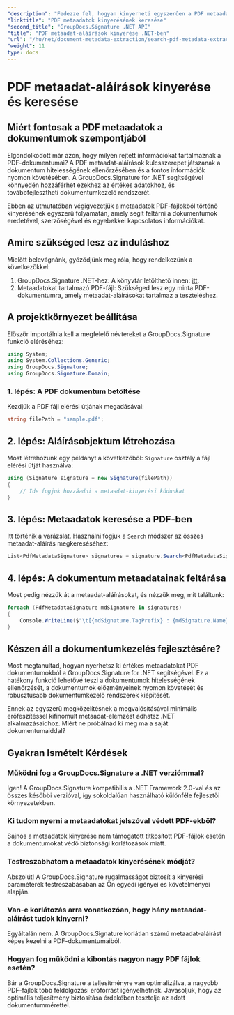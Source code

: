 ```yaml
---
"description": "Fedezze fel, hogyan kinyerheti egyszerűen a PDF metaadat-aláírásokat a GroupDocs.Signature for .NET segítségével a dokumentumok biztonságának fokozása és az információkezelés javítása érdekében."
"linktitle": "PDF metaadatok kinyerésének keresése"
"second_title": "GroupDocs.Signature .NET API"
"title": "PDF metaadat-aláírások kinyerése .NET-ben"
"url": "/hu/net/document-metadata-extraction/search-pdf-metadata-extraction/"
"weight": 11
type: docs
---
```

# PDF metaadat-aláírások kinyerése és keresése

## Miért fontosak a PDF metaadatok a dokumentumok szempontjából

Elgondolkodott már azon, hogy milyen rejtett információkat tartalmaznak a PDF-dokumentumai? A PDF metaadat-aláírások kulcsszerepet játszanak a dokumentum hitelességének ellenőrzésében és a fontos információk nyomon követésében. A GroupDocs.Signature for .NET segítségével könnyedén hozzáférhet ezekhez az értékes adatokhoz, és továbbfejlesztheti dokumentumkezelő rendszerét.

Ebben az útmutatóban végigvezetjük a metaadatok PDF-fájlokból történő kinyerésének egyszerű folyamatán, amely segít feltárni a dokumentumok eredetével, szerzőségével és egyebekkel kapcsolatos információkat.

## Amire szükséged lesz az induláshoz

Mielőtt belevágnánk, győződjünk meg róla, hogy rendelkezünk a következőkkel:

1. GroupDocs.Signature .NET-hez: A könyvtár letölthető innen: [itt](https://releases.groupdocs.com/signature/net/).
2. Metaadatokat tartalmazó PDF-fájl: Szükséged lesz egy minta PDF-dokumentumra, amely metaadat-aláírásokat tartalmaz a teszteléshez.

## A projektkörnyezet beállítása

Először importálnia kell a megfelelő névtereket a GroupDocs.Signature funkció eléréséhez:

```csharp
using System;
using System.Collections.Generic;
using GroupDocs.Signature;
using GroupDocs.Signature.Domain;
```

### 1. lépés: A PDF dokumentum betöltése

Kezdjük a PDF fájl elérési útjának megadásával:

```csharp
string filePath = "sample.pdf";
```

## 2. lépés: Aláírásobjektum létrehozása

Most létrehozunk egy példányt a következőből: `Signature` osztály a fájl elérési útját használva:

```csharp
using (Signature signature = new Signature(filePath))
{
    // Ide fogjuk hozzáadni a metaadat-kinyerési kódunkat
}
```

## 3. lépés: Metaadatok keresése a PDF-ben

Itt történik a varázslat. Használni fogjuk a `Search` módszer az összes metaadat-aláírás megkereséséhez:

```csharp
List<PdfMetadataSignature> signatures = signature.Search<PdfMetadataSignature>(SignatureType.Metadata);
```

## 4. lépés: A dokumentum metaadatainak feltárása

Most pedig nézzük át a metaadat-aláírásokat, és nézzük meg, mit találtunk:

```csharp
foreach (PdfMetadataSignature mdSignature in signatures)
{
    Console.WriteLine($"\t[{mdSignature.TagPrefix} : {mdSignature.Name}] = {mdSignature.Value} ({mdSignature.Type})");
}
```

## Készen áll a dokumentumkezelés fejlesztésére?

Most megtanultad, hogyan nyerhetsz ki értékes metaadatokat PDF dokumentumokból a GroupDocs.Signature for .NET segítségével. Ez a hatékony funkció lehetővé teszi a dokumentumok hitelességének ellenőrzését, a dokumentumok előzményeinek nyomon követését és robusztusabb dokumentumkezelő rendszerek kiépítését.

Ennek az egyszerű megközelítésnek a megvalósításával minimális erőfeszítéssel kifinomult metaadat-elemzést adhatsz .NET alkalmazásaidhoz. Miért ne próbálnád ki még ma a saját dokumentumaiddal?

## Gyakran Ismételt Kérdések

### Működni fog a GroupDocs.Signature a .NET verziómmal?

Igen! A GroupDocs.Signature kompatibilis a .NET Framework 2.0-val és az összes későbbi verzióval, így sokoldalúan használható különféle fejlesztői környezetekben.

### Ki tudom nyerni a metaadatokat jelszóval védett PDF-ekből?

Sajnos a metaadatok kinyerése nem támogatott titkosított PDF-fájlok esetén a dokumentumokat védő biztonsági korlátozások miatt.

### Testreszabhatom a metaadatok kinyerésének módját?

Abszolút! A GroupDocs.Signature rugalmasságot biztosít a kinyerési paraméterek testreszabásában az Ön egyedi igényei és követelményei alapján.

### Van-e korlátozás arra vonatkozóan, hogy hány metaadat-aláírást tudok kinyerni?

Egyáltalán nem. A GroupDocs.Signature korlátlan számú metaadat-aláírást képes kezelni a PDF-dokumentumaiból.

### Hogyan fog működni a kibontás nagyon nagy PDF fájlok esetén?

Bár a GroupDocs.Signature a teljesítményre van optimalizálva, a nagyobb PDF-fájlok több feldolgozási erőforrást igényelhetnek. Javasoljuk, hogy az optimális teljesítmény biztosítása érdekében tesztelje az adott dokumentummérettel.
